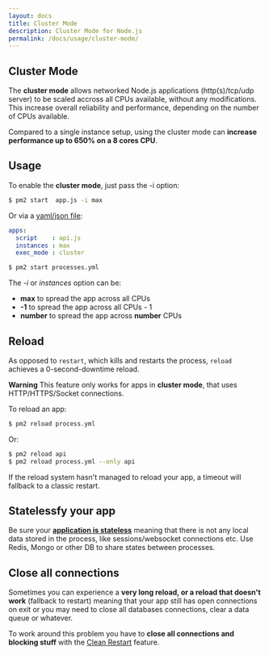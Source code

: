 ```yaml
---
layout: docs
title: Cluster Mode
description: Cluster Mode for Node.js
permalink: /docs/usage/cluster-mode/
---
```


## Cluster Mode

The **cluster mode** allows networked Node.js applications (http(s)/tcp/udp server) to be scaled accross all CPUs available, without any modifications. This increase overall reliability and performance, depending on the number of CPUs available.

Compared to a single instance setup, using the cluster mode can **increase performance up to 650% on a 8 cores CPU**.

## Usage

To enable the **cluster mode**, just pass the -i <instances> option:

```bash
$ pm2 start  app.js -i max
```

Or via a [yaml/json file](http://pm2.keymetrics.io/docs/usage/application-declaration/):

```yaml
apps:
  script    : api.js
  instances : max
  exec_mode : cluster
```

```bash
$ pm2 start processes.yml
```

The *-i* or *instances* option can be:
- **max** to spread the app across all CPUs
- **-1** to spread the app across all CPUs - 1
- **number** to spread the app across **number** CPUs

## Reload

As opposed to `restart`, which kills and restarts the process, `reload` achieves a 0-second-downtime reload.

**Warning** This feature only works for apps in **cluster mode**, that uses HTTP/HTTPS/Socket connections.

To reload an app:

```bash
$ pm2 reload process.yml
```

Or:

```bash
$ pm2 reload api
$ pm2 reload process.yml --only api
```

If the reload system hasn't managed to reload your app, a timeout will fallback to a classic restart.

## Statelessfy your app

Be sure your [**application is stateless**](http://pm2.keymetrics.io/docs/usage/specifics/#stateless-apps) meaning that there is not any local data stored in the process, like sessions/websocket connections etc. Use Redis, Mongo or other DB to share states between processes.

## Close all connections

Sometimes you can experience a **very long reload, or a reload that doesn't work** (fallback to restart) meaning that your app still has open connections on exit or you may need to close all databases connections, clear a data queue or whatever.

To work around this problem you have to **close all connections and blocking stuff** with the [Clean Restart](http://pm2.keymetrics.io/docs/usage/signals-clean-restart/) feature.
